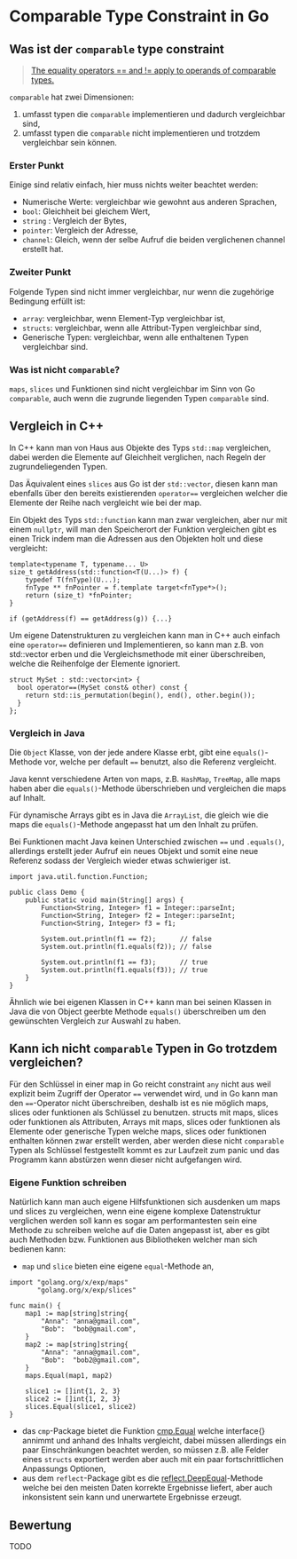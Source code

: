 # Comparable Type Constraint in Go

## Was ist der `comparable` type constraint
>	[The equality operators == and != apply to operands of comparable types.](https://go.dev/ref/spec#Comparison_operators)

`comparable` hat zwei Dimensionen:
1.  umfasst typen die `comparable` implementieren und dadurch vergleichbar sind,
2.  umfasst typen die `comparable` nicht implementieren und trotzdem vergleichbar sein können.

### Erster Punkt
Einige sind relativ einfach, hier muss nichts weiter beachtet werden:
-  Numerische Werte:  vergleichbar wie gewohnt aus anderen Sprachen,
-  `bool`:              Gleichheit bei gleichem Wert,
-  `string` :           Vergleich der Bytes,
-  `pointer`:           Vergleich der Adresse,
-  `channel`:           Gleich, wenn der selbe Aufruf die beiden verglichenen channel erstellt hat.

### Zweiter Punkt
Folgende Typen sind nicht immer vergleichbar, nur wenn die zugehörige Bedingung erfüllt ist:
-  `array`:             vergleichbar, wenn Element-Typ vergleichbar ist,
-  `structs`:           vergleichbar, wenn alle Attribut-Typen vergleichbar sind,
-  Generische Typen:    vergleichbar, wenn alle enthaltenen Typen vergleichbar sind.

### Was ist nicht `comparable`?
`maps`, `slices` und Funktionen sind nicht vergleichbar im Sinn von Go `comparable`, auch wenn die zugrunde liegenden Typen `comparable` sind. 

## Vergleich in C++
In C++ kann man von Haus aus Objekte des Typs `std::map` vergleichen, dabei werden die Elemente auf Gleichheit verglichen, nach Regeln der zugrundeliegenden Typen.

Das Äquivalent eines `slices` aus Go ist der `std::vector`, diesen kann man ebenfalls über den bereits existierenden `operator==` vergleichen welcher die Elemente der Reihe nach vergleicht wie bei der map.

Ein Objekt des Typs `std::function` kann man zwar vergleichen, aber nur mit einem `nullptr`, will man den Speicherort der Funktion vergleichen gibt es einen Trick indem man die Adressen aus den Objekten holt und diese vergleicht:
~~~
template<typename T, typename... U>
size_t getAddress(std::function<T(U...)> f) {
    typedef T(fnType)(U...);
    fnType ** fnPointer = f.template target<fnType*>();
    return (size_t) *fnPointer;
}

if (getAddress(f) == getAddress(g)) {...}
~~~
Um eigene Datenstrukturen zu vergleichen kann man in C++ auch einfach eine `operator==` definieren und Implementieren, so kann man z.B. von std::vector erben und die Vergleichsmethode mit einer überschreiben, welche die Reihenfolge der Elemente ignoriert.
~~~
struct MySet : std::vector<int> {
  bool operator==(MySet const& other) const {
    return std::is_permutation(begin(), end(), other.begin());
  }
};
~~~

### Vergleich in Java
Die `Object` Klasse, von der jede andere Klasse erbt, gibt eine `equals()`-Methode vor, welche per default `==` benutzt, also die Referenz vergleicht.

Java kennt verschiedene Arten von maps, z.B. `HashMap`, `TreeMap`, alle maps haben aber die `equals()`-Methode überschrieben und vergleichen die maps auf Inhalt.

Für dynamische Arrays gibt es in Java die `ArrayList`, die gleich wie die maps die `equals()`-Methode angepasst hat um den Inhalt zu prüfen.

Bei Funktionen macht Java keinen Unterschied zwischen `==` und `.equals()`, allerdings erstellt jeder Aufruf ein neues Objekt und somit eine neue Referenz sodass der Vergleich wieder etwas schwieriger ist.
~~~
import java.util.function.Function;

public class Demo {
    public static void main(String[] args) {
        Function<String, Integer> f1 = Integer::parseInt;
        Function<String, Integer> f2 = Integer::parseInt;
        Function<String, Integer> f3 = f1;
        
        System.out.println(f1 == f2);      // false
        System.out.println(f1.equals(f2)); // false
        
        System.out.println(f1 == f3);      // true
        System.out.println(f1.equals(f3)); // true
    }
}
~~~
Ähnlich wie bei eigenen Klassen in C++ kann man bei seinen Klassen in Java die von Object geerbte Methode `equals()` überschreiben um den gewünschten Vergleich zur Auswahl zu haben.

## Kann ich nicht `comparable` Typen in Go trotzdem vergleichen?
Für den Schlüssel in einer map in Go reicht constraint `any` nicht aus weil explizit beim Zugriff der Operator `==` verwendet wird, und in Go kann man den `==`-Operator nicht überschreiben, deshalb ist es nie möglich maps, slices oder funktionen als Schlüssel zu benutzen. structs mit maps, slices oder funktionen als Attributen, Arrays mit maps, slices oder funktionen als Elemente oder generische Typen welche maps, slices oder funktionen enthalten können zwar erstellt werden, aber werden diese nicht `comparable` Typen als Schlüssel festgestellt kommt es zur Laufzeit zum panic und das Programm kann abstürzen wenn dieser nicht aufgefangen wird.

### Eigene Funktion schreiben
Natürlich kann man auch eigene Hilfsfunktionen sich ausdenken um maps und slices zu vergleichen, wenn eine eigene komplexe Datenstruktur verglichen werden soll kann es sogar am performantesten sein eine Methode zu schreiben welche auf die Daten angepasst ist, aber es gibt auch Methoden bzw. Funktionen aus Bibliotheken welcher man sich bedienen kann:
-    `map` und `slice` bieten eine eigene `equal`-Methode an,
~~~
import "golang.org/x/exp/maps"
       "golang.org/x/exp/slices"

func main() {
	map1 := map[string]string{
		"Anna": "anna@gmail.com",
		"Bob":  "bob@gmail.com",
	}
	map2 := map[string]string{
		"Anna": "anna@gmail.com",
		"Bob":  "bob2@gmail.com",
	}
	maps.Equal(map1, map2)

	slice1 := []int{1, 2, 3}
	slice2 := []int{1, 2, 3}
	slices.Equal(slice1, slice2)
}
~~~
-    das `cmp`-Package bietet die Funktion [cmp.Equal](https://pkg.go.dev/github.com/google/go-cmp/cmp#Equal) welche interface{} annimmt und anhand des Inhalts vergleicht, dabei müssen allerdings ein paar Einschränkungen beachtet werden, so müssen z.B. alle Felder eines `structs` exportiert werden aber auch mit ein paar fortschrittlichen Anpassungs Optionen,
-    aus dem `reflect`-Package gibt es die [reflect.DeepEqual](https://pkg.go.dev/reflect#DeepEqual)-Methode welche bei den meisten Daten korrekte Ergebnisse liefert, aber auch inkonsistent sein kann und unerwartete Ergebnisse erzeugt.

## Bewertung
TODO
